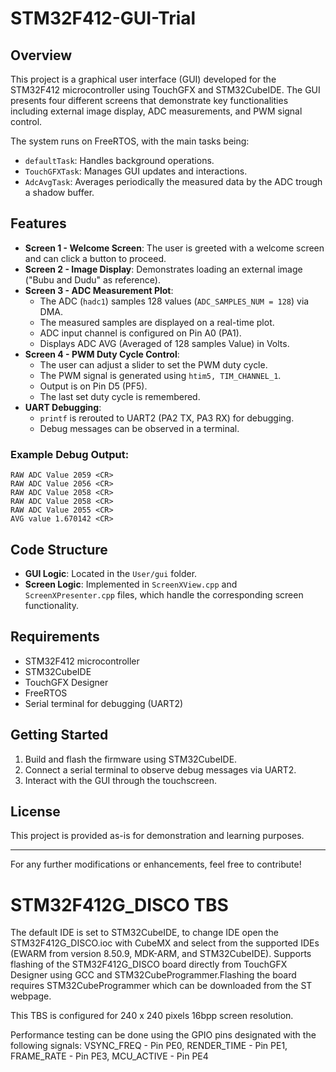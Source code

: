 # STM32F412-GUI-Trial

## Overview

This project is a graphical user interface (GUI) developed for the STM32F412 microcontroller using TouchGFX and STM32CubeIDE. The GUI presents four different screens that demonstrate key functionalities including external image display, ADC measurements, and PWM signal control.

The system runs on FreeRTOS, with the main tasks being:

- `defaultTask`: Handles background operations.
- `TouchGFXTask`: Manages GUI updates and interactions.
- `AdcAvgTask`: Averages periodically the measured data by the ADC trough a shadow buffer. 
## Features

- **Screen 1 - Welcome Screen**: The user is greeted with a welcome screen and can click a button to proceed.
- **Screen 2 - Image Display**: Demonstrates loading an external image ("Bubu and Dudu" as reference).
- **Screen 3 - ADC Measurement Plot**:
  - The ADC (`hadc1`) samples 128 values (`ADC_SAMPLES_NUM = 128`) via DMA.
  - The measured samples are displayed on a real-time plot.
  - ADC input channel is configured on Pin A0 (PA1).
  - Displays ADC AVG (Averaged of 128 samples Value) in Volts.
- **Screen 4 - PWM Duty Cycle Control**:
  - The user can adjust a slider to set the PWM duty cycle.
  - The PWM signal is generated using `htim5, TIM_CHANNEL_1`.
  - Output is on Pin D5 (PF5).
  - The last set duty cycle is remembered.
- **UART Debugging**:
  - `printf` is rerouted to UART2 (PA2 TX, PA3 RX) for debugging.
  - Debug messages can be observed in a terminal.

### Example Debug Output:

```
RAW ADC Value 2059 <CR>
RAW ADC Value 2056 <CR>
RAW ADC Value 2058 <CR>
RAW ADC Value 2058 <CR>
RAW ADC Value 2055 <CR>
AVG value 1.670142 <CR>
```

## Code Structure

- **GUI Logic**: Located in the `User/gui` folder.
- **Screen Logic**: Implemented in `ScreenXView.cpp` and `ScreenXPresenter.cpp` files, which handle the corresponding screen functionality.

## Requirements

- STM32F412 microcontroller
- STM32CubeIDE
- TouchGFX Designer
- FreeRTOS
- Serial terminal for debugging (UART2)

## Getting Started

1. Build and flash the firmware using STM32CubeIDE.
2. Connect a serial terminal to observe debug messages via UART2.
3. Interact with the GUI through the touchscreen.

## License

This project is provided as-is for demonstration and learning purposes.

---

For any further modifications or enhancements, feel free to contribute!



# STM32F412G_DISCO TBS

The default IDE is set to STM32CubeIDE, to change IDE open the STM32F412G_DISCO.ioc with CubeMX and select from the supported IDEs (EWARM from version 8.50.9, MDK-ARM, and STM32CubeIDE). Supports flashing of the STM32F412G_DISCO board directly from TouchGFX Designer using GCC and STM32CubeProgrammer.Flashing the board requires STM32CubeProgrammer which can be downloaded from the ST webpage. 

This TBS is configured for 240 x 240 pixels 16bpp screen resolution.  

Performance testing can be done using the GPIO pins designated with the following signals: VSYNC_FREQ  - Pin PE0, RENDER_TIME - Pin PE1, FRAME_RATE  - Pin PE3, MCU_ACTIVE  - Pin PE4
 